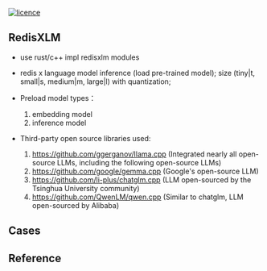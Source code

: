 [![licence](https://img.shields.io/github/license/weedge/redisxlm.svg)](https://github.com/weedge/redisxlm/blob/main/LICENSE)

## RedisXLM
- use rust/c++ impl redisxlm modules  

- redis x language model inference (load pre-trained model); size (tiny|t, small|s, medium|m, large|l) with quantization;

- Preload model types：
   1. embedding model
   2. inference model

- Third-party open source libraries used:
    1. https://github.com/ggerganov/llama.cpp (Integrated nearly all open-source LLMs, including the following open-source LLMs)
    2. https://github.com/google/gemma.cpp (Google's open-source LLM)
    3. https://github.com/li-plus/chatglm.cpp (LLM open-sourced by the Tsinghua University community)
    4. https://github.com/QwenLM/qwen.cpp (Similar to chatglm, LLM open-sourced by Alibaba)


## Cases

## Reference
